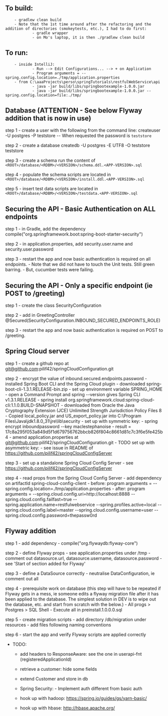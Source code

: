 ## To build:
        - gradlew clean build
        - Note that the 1st time around after the refactoring and the addition of directories (smokeytests, etc.), I had to do first:
                - gradle wrapper
                - on Mo's laptop, it is then ./gradlew clean build


## To run:
        - inside IntelliJ:
                - Run --> Edit Configurations... --> + on Application
                - Program arguments = --spring.config.location=./tmp/application.properties
        - from C:\aaaProjects\perso\springTutorials\restfulWebService\api
                - java -jar build/libs/springbootexample-1.0.0.jar
                - java -jar build/libs/springbootexample-1.0.0.jar --spring.config.location=file:./tmp/


## Database (ATTENTION - See below Flyway addition that is now in use)
step 1 - create a user with the following from the command line:
    createuser -U postgres -P teststore
    -- When requested the password is `teststore`

step 2 - create a database
    createdb -U postgres -E UTF8 -O teststore teststore

step 3 - create a schema
    run the content of `<ROOT>/database/<RDBM>/<VERSION>/schema.ddl.<APP-VERSION>.sql`

step 4 - populate the schema
    scripts are located in `<ROOT>/database/<RDBM>/<VERSION>/install.ddl.<APP-VERSION>.sql`

step 5 - insert test data
    scripts are located in `<ROOT>/database/<RDBM>/<VERSION>/testdata.<APP-VERSION>.sql`


## Securing the API - Basic Authentication on ALL endpoints
step 1  - in Gradle, add the dependency compile("org.springframework.boot:spring-boot-starter-security")

step 2  - in application.properties, add security.user.name and security.user.password

step 3  - restart the app and now basic authentication is required on all endpoints.
        - Note that we did not have to touch the Unit tests. Still green barring.
        - But, cucumber tests were failing.


## Securing the API - Only a specific endpoint (ie POST to /greeting)
step 1 - create the class SecurityConfiguration

step 2 - add in GreetingController @Secured(SecurityConfiguration.INBOUND_SECURED_ENDPOINTS_ROLE)

step 3  - restart the app and now basic authentication is required on POST to /greeting.


## Spring Cloud server
step 1 - create a github repo at git@github.com:pilif42/springCloudConfiguration.git

step 2 - encrypt the value of inbound.secured.endpoints.password
            - installed Spring Boot CLI and the Spring Cloud plugin
                        - downloaded spring-boot-cli-1.3.1.RELEASE-bin.zip
                        - set up environment variable SPRING_HOME
                        - open a Command Prompt and spring --version gives Spring CLI v1.3.1.RELEASE
                        - spring install org.springframework.cloud:spring-cloud-cli:1.1.0.BUILD-SNAPSHOT
            - downloaded from Oracle the Java Cryptography Extension (JCE) Unlimited Strength Jurisdiction Policy Files 8
                        - Copied local_policy.jar and US_export_policy.jar into C:\Program Files\Java\jdk1.8.0_31\jre\lib\security
            - set up with symmetric key:
                    - spring encrypt inboundpassword --key maclestephanoise
                    - result = 17c8a295f053a849d5f1d679756762bbcb826f804c8661d81c7c3f6e5fe425b4
                    - amend application.properties at git@github.com:pilif42/springCloudConfiguration.git
            - TODO set up with asymmetric key:
                    - see issue in README of https://github.com/pilif42/springCloudConfigServer

step 3 - set up a standalone Spring Cloud Config Server
            - see https://github.com/pilif42/springCloudConfigServer

step 4 - read props from the Spring Cloud Config Server
            - add dependency on artifactId spring-cloud-config-client
            - before: program arguments = --spring.config.location=./tmp/application.properties
            - after: program arguments = --spring.cloud.config.uri=http://localhost:8888 --spring.cloud.config.failfast=true --spring.application.name=restfulwebservice --spring.profiles.active=local --spring.cloud.config.label=master --spring.cloud.config.username=user --spring.cloud.config.password=thepassw0rd


## Flyway addition
step 1 - add dependency
            - compile("org.flywaydb:flyway-core")

step 2 - define Flyway props
            - see application.properties under /tmp
            - comment out datasource.url, datasource.username, datasource.password
            - see 'Start of section added for Flyway'

step 3 - define a DataSource correctly
            - neutralise DataConfiguration, ie comment out all

step 4 - prerequisite work on database (this step will have to be repeated if Flyway gets in a mess, ie someone edits a flyway migration file after it has been applied to the database. The simplest solution in DEV is to wipe out the database, etc. and start from scratch with the below.)
            - All progs > Postgres > SQL Shell
            - Execute all in preinstall.1.0.0.0.sql

step 5 - create migration scripts
            - add directory /db/migration under resources
            - add files following naming conventions

step 6 - start the app and verify Flyway scripts are applied correctly



- TODO:
    - add headers to ResponseAware: see the one in userapi-fnt (registeredApplicationId)

    - retrieve a customer: hide some fields

    - extend Customer and store in db

    - Spring Security:
            - Implement auth different from basic auth

    - hook up with hadoop: https://spring.io/guides/gs/yarn-basic/

    - hook up with hbase: http://hbase.apache.org/
